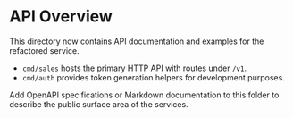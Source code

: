 # API Overview

This directory now contains API documentation and examples for the refactored service.

* `cmd/sales` hosts the primary HTTP API with routes under `/v1`.
* `cmd/auth` provides token generation helpers for development purposes.

Add OpenAPI specifications or Markdown documentation to this folder to describe the public surface area of the services.
